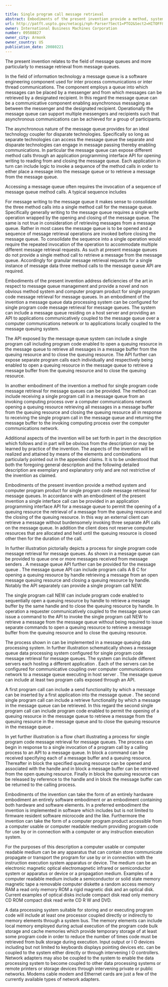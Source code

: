 ```yaml
---

title: Single program call message retrieval
abstract: Embodiments of the present invention provide a method, system and computer program product for single program code message retrieval for message queues. In an embodiment of the invention, a message queue data processing system can be configured for single program code message retrieval for message queues. The system can include a message queue executing in a host server and providing an API to applications communicatively coupled to the message queue over a computer communications network. The API exposed by the message queue can include a single program call including program code enabled to open a queuing resource in the message queue, to retrieve all messages in a message buffer from the queuing resource and to close the queuing resource.
url: http://patft.uspto.gov/netacgi/nph-Parser?Sect1=PTO2&Sect2=HITOFF&p=1&u=%2Fnetahtml%2FPTO%2Fsearch-adv.htm&r=1&f=G&l=50&d=PALL&S1=09588827&OS=09588827&RS=09588827
owner: International Business Machines Corporation
number: 09588827
owner_city: Armonk
owner_country: US
publication_date: 20080221
---
```

The present invention relates to the field of message queues and more particularly to message retrieval from message queues.

In the field of information technology a message queue is a software engineering component used for inter process communications or inter thread communications. The component employs a queue into which messages can be placed by a messenger and from which messages can be retrieved by a designated recipient. In this regard the message queue can be a communicative component enabling asynchronous messaging as between the messenger and the designated recipient. Operationally the message queue can support multiple messengers and recipients such that asynchronous communications can be achieved for a group of participants.

The asynchronous nature of the message queue provides for an ideal technology coupler for disparate technologies. Specifically so long as separate technologies can access the message queue the separate and disparate technologies can engage in message passing thereby enabling communications. In particular the message queue can expose different method calls through an application programming interface API for opening writing to reading from and closing the message queue. Each application in turn can include logic to invoke a sequence of the method calls in order to either place a message into the message queue or to retrieve a message from the message queue.

Accessing a message queue often requires the invocation of a sequence of message queue method calls. A typical sequence includes 

For message writing to the message queue it makes sense to consolidate the three method calls into a single method call for the message queue. Specifically generally writing to the message queue requires a single write operation wrapped by the opening and closing of the message queue. The same is not true in consideration of retrieving messages from a message queue. Rather in most cases the message queue is to be opened and a sequence of message retrieval operations are invoked before closing the message queue. To consolidate the sequence into a single operation would require the repeated invocation of the operation to accommodate multiple different message retrieval requests. As such at present message queues do not provide a single method call to retrieve a message from the message queue. Accordingly for granular message retrieval requests for a single instance of message data three method calls to the message queue API are required.

Embodiments of the present invention address deficiencies of the art in respect to message queue management and provide a novel and non obvious method system and computer program product for single program code message retrieval for message queues. In an embodiment of the invention a message queue data processing system can be configured for single program code message retrieval for message queues. The system can include a message queue residing on a host server and providing an API to applications communicatively coupled to the message queue over a computer communications network or to applications locally coupled to the message queuing system.

The API exposed by the message queue system can include a single program call including program code enabled to open a queuing resource in the message queue to retrieve all messages in a message buffer from the queuing resource and to close the queuing resource. The API further can expose separate program calls each individually and respectively being enabled to open a queuing resource in the message queue to retrieve a message buffer from the queuing resource and to close the queuing resource.

In another embodiment of the invention a method for single program code message retrieval for message queues can be provided. The method can include receiving a single program call in a message queue from an invoking computing process over a computer communications network opening a queuing resource retrieving all messages in a message buffer from the queuing resource and closing the queuing resource all in response to receiving the single program call in the message queue and returning the message buffer to the invoking computing process over the computer communications network.

Additional aspects of the invention will be set forth in part in the description which follows and in part will be obvious from the description or may be learned by practice of the invention. The aspects of the invention will be realized and attained by means of the elements and combinations particularly pointed out in the appended claims. It is to be understood that both the foregoing general description and the following detailed description are exemplary and explanatory only and are not restrictive of the invention as claimed.

Embodiments of the present invention provide a method system and computer program product for single program code message retrieval for message queues. In accordance with an embodiment of the present invention a single interface call can be provided in an application programming interface API for a message queue to permit the opening of a queuing resource the retrieval of a message from the queuing resource and the closing of the queuing resource. In this way an external client can retrieve a message without burdensomely invoking three separate API calls on the message queue. In addition the client does not reserve computer resources that are allocated and held until the queuing resource is closed other then for the duration of the call.

In further illustration pictorially depicts a process for single program code message retrieval for message queues. As shown in a message queue can be provided to queue one or more messages received from message senders . A message queue API further can be provided for the message queue . The message queue API can include program calls A B C for opening a queuing resource by handle retrieving a message from an open message queuing resource and closing a queuing resource by handle. Notably the API separately can provide a single program call NEW.

The single program call NEW can include program code enabled to sequentially open a queuing resource by handle to retrieve a message buffer by the same handle and to close the queuing resource by handle. In operation a requester communicatively coupled to the message queue can issue a command to the API to invoke the single program call NEW to retrieve a message from the message queue without being required to issue separate commands to open a queuing resource to retrieve a message buffer from the queuing resource and to close the queuing resource.

The process shown in can be implemented in a message queuing data processing system. In further illustration schematically shows a message queue data processing system configured for single program code message retrieval for message queues. The system can include different servers each hosting a different application . Each of the servers can be configured for communicative coupling over computer communications network to a message queue executing in host server . The message queue can include at least two program calls exposed through an API.

A first program call can include a send functionality by which a message can be inserted by a first application into the message queue . The second single program call can include a retrieve functionality by which a message in the message queue can be retrieved. In this regard the second single program call can include program code enabled to permit the opening of a queuing resource in the message queue to retrieve a message from the queuing resource in the message queue and to close the queuing resource in the message queue .

In yet further illustration is a flow chart illustrating a process for single program code message retrieval for message queues. The process can begin in response to a single invocation of a program call by a calling process to an API to a message queue. In block a command can be received specifying each of a message buffer and a queuing resource. Thereafter in block the specified queuing resource can be opened and associated with the handle and in block a message buffer can be retrieved from the open queuing resource. Finally in block the queuing resource can be released by reference to the handle and in block the message buffer can be returned to the calling process.

Embodiments of the invention can take the form of an entirely hardware embodiment an entirely software embodiment or an embodiment containing both hardware and software elements. In a preferred embodiment the invention is implemented in software which includes but is not limited to firmware resident software microcode and the like. Furthermore the invention can take the form of a computer program product accessible from a computer usable or computer readable medium providing program code for use by or in connection with a computer or any instruction execution system.

For the purposes of this description a computer usable or computer readable medium can be any apparatus that can contain store communicate propagate or transport the program for use by or in connection with the instruction execution system apparatus or device. The medium can be an electronic magnetic optical electromagnetic infrared or semiconductor system or apparatus or device or a propagation medium. Examples of a computer readable medium include a semiconductor or solid state memory magnetic tape a removable computer diskette a random access memory RAM a read only memory ROM a rigid magnetic disk and an optical disk. Current examples of optical disks include compact disk read only memory CD ROM compact disk read write CD R W and DVD.

A data processing system suitable for storing and or executing program code will include at least one processor coupled directly or indirectly to memory elements through a system bus. The memory elements can include local memory employed during actual execution of the program code bulk storage and cache memories which provide temporary storage of at least some program code in order to reduce the number of times code must be retrieved from bulk storage during execution. Input output or I O devices including but not limited to keyboards displays pointing devices etc. can be coupled to the system either directly or through intervening I O controllers. Network adapters may also be coupled to the system to enable the data processing system to become coupled to other data processing systems or remote printers or storage devices through intervening private or public networks. Modems cable modem and Ethernet cards are just a few of the currently available types of network adapters.

